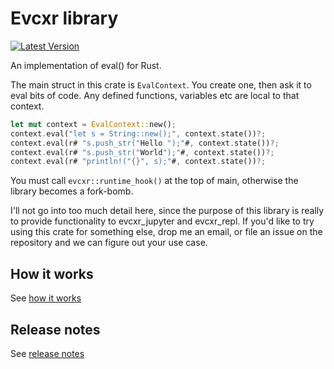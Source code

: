 # Evcxr library

[![Latest Version](https://img.shields.io/crates/v/evcxr.svg)](https://crates.io/crates/evcxr)

An implementation of eval() for Rust.

The main struct in this crate is ```EvalContext```. You create one, then ask it
to eval bits of code. Any defined functions, variables etc are local to that
context.

```rust
let mut context = EvalContext::new();
context.eval("let s = String::new();", context.state())?;
context.eval(r# "s.push_str("Hello ");"#, context.state())?;
context.eval(r# "s.push_str("World");"#, context.state())?;
context.eval(r# "println!("{}", s);"#, context.state())?;
```

You must call ```evcxr::runtime_hook()``` at the top of main, otherwise the
library becomes a fork-bomb.

I'll not go into too much detail here, since the purpose of this library is
really to provide functionality to evcxr\_jupyter and evcxr\_repl. If you'd like
to try using this crate for something else, drop me an email, or file an issue
on the repository and we can figure out your use case.

## How it works

See [how it works](HOW_IT_WORKS.md)

## Release notes

See [release notes](RELEASE_NOTES.md)
